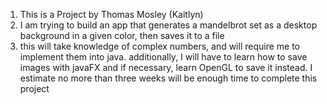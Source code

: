 1. This is a Project by Thomas Mosley (Kaitlyn)
2. I am trying to build an app that generates a mandelbrot set as a desktop background in a given color, then saves it to a file
4. this will take knowledge of complex numbers, and will require me to implement them into java. additionally, I will have to learn how to save images with javaFX and if necessary, learn OpenGL to save it instead. I estimate no more than three weeks will be enough time to complete this project 
